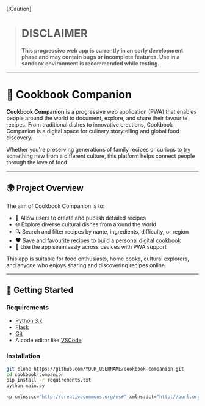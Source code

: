 [!Caution]

> # DISCLAIMER
>
> **This progressive web app is currently in an early development phase and may contain bugs or incomplete features. Use in a sandbox environment is recommended while testing.**

<hr style="border: 0.1rem solid #d1d9e0;background:#d1d9e0"/>

# 🍳 Cookbook Companion

**Cookbook Companion** is a progressive web application (PWA) that enables people around the world to document, explore, and share their favourite recipes. From traditional dishes to innovative creations, Cookbook Companion is a digital space for culinary storytelling and global food discovery.

Whether you're preserving generations of family recipes or curious to try something new from a different culture, this platform helps connect people through the love of food.

---

## 🌍 Project Overview

The aim of Cookbook Companion is to:

- 📖 Allow users to create and publish detailed recipes
- 🌐 Explore diverse cultural dishes from around the world
- 🔍 Search and filter recipes by name, ingredients, difficulty, or region
- ❤️ Save and favourite recipes to build a personal digital cookbook
- 📱 Use the app seamlessly across devices with PWA support

This app is suitable for food enthusiasts, home cooks, cultural explorers, and anyone who enjoys sharing and discovering recipes online.

---

## 🚀 Getting Started

### Requirements

- [Python 3.x](https://www.python.org/downloads/)
- [Flask](https://flask.palletsprojects.com/en/latest/)
- [Git](https://git-scm.com/downloads)
- A code editor like [VSCode](https://code.visualstudio.com/)

### Installation

```bash
git clone https://github.com/YOUR_USERNAME/cookbook-companion.git
cd cookbook-companion
pip install -r requirements.txt
python main.py

<p xmlns:cc="http://creativecommons.org/ns#" xmlns:dct="http://purl.org/dc/terms/"><a property="dct:title" rel="cc:attributionURL" href="https://github.com/TempeHS/The_Unsecure_PWA">The Unsecure PWA</a> by <a rel="cc:attributionURL dct:creator" property="cc:attributionName" href="https://github.com/benpaddlejones">Ben Jones</a> is licensed under <a href="https://creativecommons.org/licenses/by-nc-sa/4.0/?ref=chooser-v1" target="_blank" rel="license noopener noreferrer" style="display:inline-block;">Creative Commons Attribution-NonCommercial-ShareAlike 4.0 International<img style="height:22px!important;margin-left:3px;vertical-align:text-bottom;" src="https://mirrors.creativecommons.org/presskit/icons/cc.svg?ref=chooser-v1" alt=""><img style="height:22px!important;margin-left:3px;vertical-align:text-bottom;" src="https://mirrors.creativecommons.org/presskit/icons/by.svg?ref=chooser-v1" alt=""><img style="height:22px!important;margin-left:3px;vertical-align:text-bottom;" src="https://mirrors.creativecommons.org/presskit/icons/nc.svg?ref=chooser-v1" alt=""><img style="height:22px!important;margin-left:3px;vertical-align:text-bottom;" src="https://mirrors.creativecommons.org/presskit/icons/sa.svg?ref=chooser-v1" alt=""></a></p>
```
